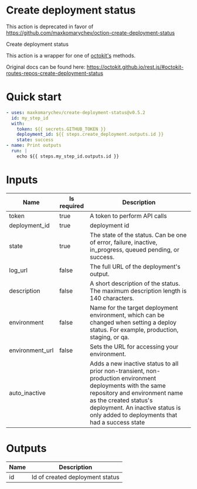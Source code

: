 # Create deployment status

This action is deprecated in favor of https://github.com/maxkomarychev/oction-create-deployment-status

Create deployment status

This action is a wrapper for one of [octokit's](https://octokit.github.io/rest.js) methods.

Original docs can be found here: https://octokit.github.io/rest.js/#octokit-routes-repos-create-deployment-status

# Quick start

```yaml
- uses: maxkomarychev/create-deployment-status@v0.5.2
  id: my_step_id
  with:
    token: ${{ secrets.GITHUB_TOKEN }}
    deployment_id: ${{ steps.create_deployment.outputs.id }}
    state: success
- name: Print outputs
  run: |
    echo ${{ steps.my_step_id.outputs.id }}
```


# Inputs

| Name | Is required | Description |
|---|---|---|
|token|true|A token to perform API calls
|deployment_id|true|deployment id
|state|true|The state of the status. Can be one of error, failure, inactive, in_progress, queued pending, or success.
|log_url|false|The full URL of the deployment's output.
|description|false|A short description of the status. The maximum description length is 140 characters.
|environment|false|Name for the target deployment environment, which can be changed when setting a deploy status. For example, production, staging, or qa.
|environment_url|false|Sets the URL for accessing your environment.
|auto_inactive||Adds a new inactive status to all prior non-transient, non-production environment deployments with the same repository and environment name as the created status's deployment. An inactive status is only added to deployments that had a success state

# Outputs

| Name | Description |
|---|---|
|id|Id of created deployment status

